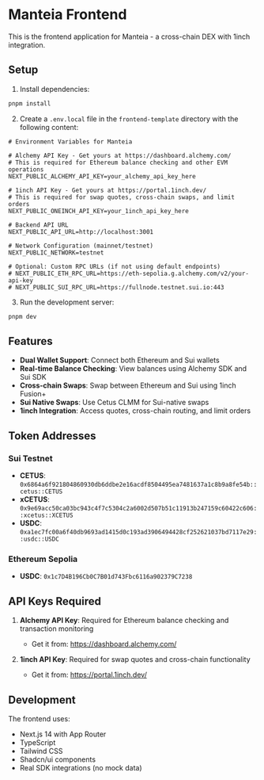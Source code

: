 # Manteia Frontend

This is the frontend application for Manteia - a cross-chain DEX with 1inch integration.

## Setup

1. Install dependencies:
```bash
pnpm install
```

2. Create a `.env.local` file in the `frontend-template` directory with the following content:

```env
# Environment Variables for Manteia

# Alchemy API Key - Get yours at https://dashboard.alchemy.com/
# This is required for Ethereum balance checking and other EVM operations
NEXT_PUBLIC_ALCHEMY_API_KEY=your_alchemy_api_key_here

# 1inch API Key - Get yours at https://portal.1inch.dev/
# This is required for swap quotes, cross-chain swaps, and limit orders
NEXT_PUBLIC_ONEINCH_API_KEY=your_1inch_api_key_here

# Backend API URL
NEXT_PUBLIC_API_URL=http://localhost:3001

# Network Configuration (mainnet/testnet)
NEXT_PUBLIC_NETWORK=testnet

# Optional: Custom RPC URLs (if not using default endpoints)
# NEXT_PUBLIC_ETH_RPC_URL=https://eth-sepolia.g.alchemy.com/v2/your-api-key
# NEXT_PUBLIC_SUI_RPC_URL=https://fullnode.testnet.sui.io:443
```

3. Run the development server:
```bash
pnpm dev
```

## Features

- **Dual Wallet Support**: Connect both Ethereum and Sui wallets
- **Real-time Balance Checking**: View balances using Alchemy SDK and Sui SDK
- **Cross-chain Swaps**: Swap between Ethereum and Sui using 1inch Fusion+
- **Sui Native Swaps**: Use Cetus CLMM for Sui-native swaps
- **1inch Integration**: Access quotes, cross-chain routing, and limit orders

## Token Addresses

### Sui Testnet
- **CETUS**: `0x6864a6f921804860930db6ddbe2e16acdf8504495ea7481637a1c8b9a8fe54b::cetus::CETUS`
- **xCETUS**: `0x9e69acc50ca03bc943c4f7c5304c2a6002d507b51c11913b247159c60422c606::xcetus::XCETUS`
- **USDC**: `0xa1ec7fc00a6f40db9693ad1415d0c193ad3906494428cf252621037bd7117e29::usdc::USDC`

### Ethereum Sepolia
- **USDC**: `0x1c7D4B196Cb0C7B01d743Fbc6116a902379C7238`

## API Keys Required

1. **Alchemy API Key**: Required for Ethereum balance checking and transaction monitoring
   - Get it from: https://dashboard.alchemy.com/

2. **1inch API Key**: Required for swap quotes and cross-chain functionality
   - Get it from: https://portal.1inch.dev/

## Development

The frontend uses:
- Next.js 14 with App Router
- TypeScript
- Tailwind CSS
- Shadcn/ui components
- Real SDK integrations (no mock data)